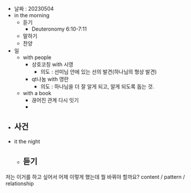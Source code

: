 - 날짜 : 20230504
- in the morning
	- 듣기
		- Deuteronomy 6:10-7:11
	- 말하기
	- 찬양
- 일
	- with people
		- 상호코칭 with 시영
			- 의도 : 선미님 안에 있는 선의 발견(하나님의 형상 발견)
		- qt나눔 with 영란
			- 의도 : 하나님을 더 잘 알게 되고, 알게 되도록 돕는 것.
	- with a book
		- 끊어진 관계 다시 잇기
		- 
- 사건
	- 
- it the night
	- 듣기
		- 






저는 이거를 하고 싶어서 어제 이렇게 했는데 뭘 바꿔야 할까요?
content / pattern / relationship